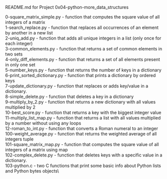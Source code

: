README.md for Project 0x04-python-more_data_structures

0-square_matrix_simple.py - function that computes the square value of all integers of a matrix\
1-search_replace.py - function that replaces all occurrences of an element by another in a new list\
2-uniq_add.py - function that adds all unique integers in a list (only once for each integer)\
3-common_elements.py - function that returns a set of common elements in two sets\
4-only_diff_elements.py - function that returns a set of all elements present in only one set\
5-number_keys.py - function that returns the number of keys in a dictionary\
6-print_sorted_dictionary.py - function that prints a dictionary by ordered keys\
7-update_dictionary.py - function that replaces or adds key/value in a dictionary.\
8-simple_delete.py - function that deletes a key in a dictionary\
9-multiply_by_2.py - function that returns a new dictionary with all values multiplied by 2\
10-best_score.py - function that returns a key with the biggest integer value\
11-multiply_list_map.py - function that returns a list with all values multiplied by a number without using any loops\
12-roman_to_int.py - function that converts a Roman numeral to an integer\
100-weight_average.py - function that returns the weighted average of all integers tuple\
101-square_matrix_map.py - function that computes the square value of all integers of a matrix using map\
102-complex_delete.py - function that deletes keys with a specific value in a dictionary.\
103-python.c - two C functions that print some basic info about Python lists and Python bytes objects\
